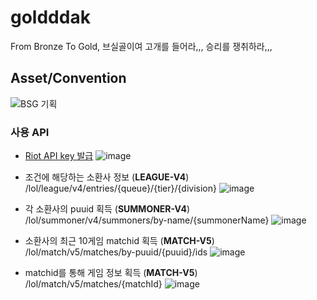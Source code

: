 # goldddak
From Bronze To Gold, 브실골이여 고개를 들어라,,, 승리를 쟁취하라,,,

## Asset/Convention
![BSG 기획](https://user-images.githubusercontent.com/93017923/162559856-be90150a-94ed-430a-8bee-8875f5f44670.PNG)


### 사용 API
- [Riot API key 발급](https://developer.riotgames.com/)
![image](https://user-images.githubusercontent.com/93017923/162560277-86469fb1-8e4d-4c85-8076-dd4e65f655a2.png)

- 조건에 해당하는 소환사 정보 (**LEAGUE-V4**)  /lol/league/v4/entries/{queue}/{tier}/{division}
![image](https://user-images.githubusercontent.com/93017923/162560316-cc684ee9-2350-4f37-bf48-f70555a2926f.png)

- 각 소환사의 puuid 획득 (**SUMMONER-V4**)  /lol/summoner/v4/summoners/by-name/{summonerName}
![image](https://user-images.githubusercontent.com/93017923/162560356-d475608c-3f94-493e-9bbf-58a000534f84.png)

- 소환사의 최근 10게임 matchid 획득 (**MATCH-V5**)  /lol/match/v5/matches/by-puuid/{puuid}/ids
![image](https://user-images.githubusercontent.com/93017923/162560374-5a2c4177-456e-49f0-bfcb-0a3c455a4c40.png)

- matchid를 통해 게임 정보 획득  (**MATCH-V5**)  /lol/match/v5/matches/{matchId}
![image](https://user-images.githubusercontent.com/93017923/162560381-ebffec1a-8f61-4aac-930d-6b13f4e53989.png)
